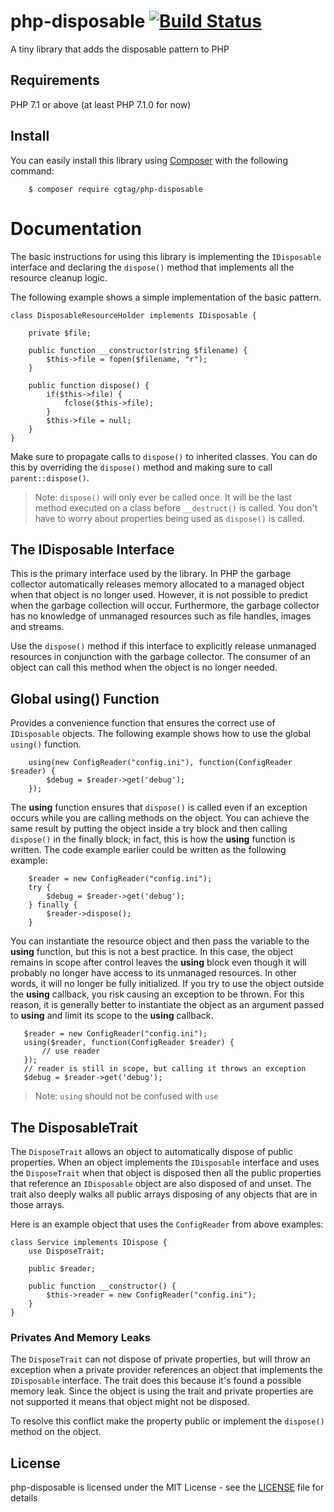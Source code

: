 # php-disposable [![Build Status](https://travis-ci.org/cgTag/php-disposable.svg?branch=master)](https://travis-ci.org/cgTag/php-disposable)
A tiny library that adds the disposable pattern to PHP

## Requirements
PHP 7.1 or above (at least PHP 7.1.0 for now)

## Install

You can easily install this library using [Composer](https://getcomposer.org/) with the following command:

```
    $ composer require cgtag/php-disposable
```

# Documentation
The basic instructions for using this library is implementing the `IDisposable` interface and
declaring the `dispose()` method that implements all the resource cleanup logic.

The following example shows a simple implementation of the basic pattern.

```
class DisposableResourceHolder implements IDisposable {
    
    private $file;
    
    public function __constructor(string $filename) {
        $this->file = fopen($filename, "r");
    }
    
    public function dispose() {
        if($this->file) {
            fclose($this->file);
        }
        $this->file = null;
    }
}
```

Make sure to propagate calls to `dispose()` to inherited classes. You can do this by
overriding the `dispose()` method and making sure to call `parent::dispose()`.

> Note: `dispose()` will only ever be called once. It will be the last method executed on a class before `__destruct()`
is called. You don't have to worry about properties being used as `dispose()` is called.

## The IDisposable Interface
This is the primary interface used by the library. In PHP the garbage collector automatically releases
memory allocated to a managed object when that object is no longer used. However, it is not possible
to predict when the garbage collection will occur. Furthermore, the garbage collector has no knowledge
of unmanaged resources such as file handles, images and streams.

Use the `dispose()` method if this interface to explicitly release unmanaged resources in conjunction
with the garbage collector. The consumer of an object can call this method when the object is no
longer needed.

## Global using() Function
Provides a convenience function that ensures the correct use of `IDisposable` objects. The following
example shows how to use the global `using()` function.

```
    using(new ConfigReader("config.ini"), function(ConfigReader $reader) {
        $debug = $reader->get('debug');
    });
```

The **using** function ensures that `dispose()` is called even if an exception occurs while you are
calling methods on the object. You can achieve the same result by putting the object inside a try
block and then calling `dispose()` in the finally block; in fact, this is how the **using** function
is written. The code example earlier could be written as the following example:

```
    $reader = new ConfigReader("config.ini");
    try {
        $debug = $reader->get('debug');
    } finally {
        $reader->dispose();
    }
```

You can instantiate the resource object and then pass the variable to the **using** function, but this
is not a best practice. In this case, the object remains in scope after control leaves the **using**
block even though it will probably no longer have access to its unmanaged resources. In other words, it
will no longer be fully initialized. If you try to use the object outside the **using** callback, you risk
causing an exception to be thrown. For this reason, it is generally better to instantiate the object as an
argument passed to **using** and limit its scope to the **using** callback.

 ```
    $reader = new ConfigReader("config.ini");
    using($reader, function(ConfigReader $reader) {
        // use reader
    });
    // reader is still in scope, but calling it throws an exception
    $debug = $reader->get('debug');
 ```

> Note: `using` should not be confused with `use`

## The DisposableTrait
The `DisposeTrait` allows an object to automatically dispose of public properties. When an object implements
the `IDisposable` interface and uses the `DisposeTrait` when that object is disposed then all the public properties
that reference an `IDisposable` object are also disposed of and unset. The trait also deeply walks all public arrays
disposing of any objects that are in those arrays.

Here is an example object that uses the `ConfigReader` from above examples:

```
class Service implements IDispose {
    use DisposeTrait;
    
    public $reader;
    
    public function __constructor() {
        $this->reader = new ConfigReader("config.ini");
    }
}
```

### Privates And Memory Leaks
The `DisposeTrait` can not dispose of private properties, but will throw an exception when a private provider
references an object that implements the `IDisposable` interface. The trait does this because it's found a possible
memory leak. Since the object is using the trait and private properties are not supported it means that object
might not be disposed.

To resolve this conflict make the property public or implement the `dispose()` method on the object.

##  License
php-disposable is licensed under the MIT License - see the [LICENSE](LICENSE) file for details
